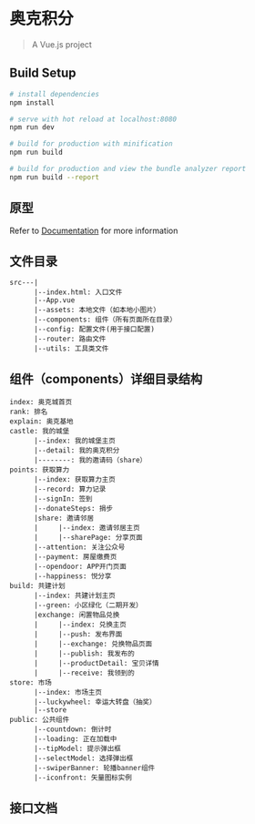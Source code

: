 # 奥克积分

> A Vue.js project

## Build Setup

``` bash
# install dependencies
npm install

# serve with hot reload at localhost:8080
npm run dev

# build for production with minification
npm run build

# build for production and view the bundle analyzer report
npm run build --report
```
## 原型
Refer to [Documentation](https://pro.modao.cc/app/TEs7jkqdfkXhL3q29XJEYvWhzrGpVt1#screen=s3D3C0A8E941540542138160) for more information

## 文件目录

```
src---|
      |--index.html: 入口文件
      |--App.vue
      |--assets: 本地文件（如本地小图片）
      |--components: 组件（所有页面所在目录）
      |--config: 配置文件(用于接口配置)
      |--router: 路由文件
      |--utils: 工具类文件
```

## 组件（components）详细目录结构

```
index: 奥克城首页
rank: 排名
explain: 奥克基地
castle: 我的城堡
      |--index: 我的城堡主页
      |--detail: 我的奥克积分
      |--------: 我的邀请码（share）
points: 获取算力
      |--index: 获取算力主页
      |--record: 算力记录
      |--signIn: 签到
      |--donateSteps: 捐步
      |share: 邀请邻居
      |     |--index: 邀请邻居主页
      |     |--sharePage: 分享页面
      |--attention: 关注公众号
      |--payment: 房屋缴费页
      |--opendoor: APP开门页面
      |--happiness: 悦分享
build: 共建计划
      |--index: 共建计划主页
      |--green: 小区绿化（二期开发）
      |exchange: 闲置物品兑换
      |     |--index: 兑换主页
      |     |--push: 发布界面
      |     |--exchange: 兑换物品页面
      |     |--publish: 我发布的
      |     |--productDetail: 宝贝详情
      |     |--receive: 我领到的
store: 市场
      |--index: 市场主页
      |--luckywheel: 幸运大转盘（抽奖）
      |--store
public: 公共组件
      |--countdown: 倒计时
      |--loading: 正在加载中
      |--tipModel: 提示弹出框
      |--selectModel: 选择弹出框
      |--swiperBanner: 轮播banner组件
      |--iconfront: 矢量图标实例
```

## 接口文档